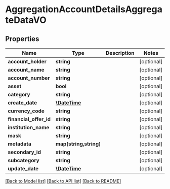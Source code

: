 # AggregationAccountDetailsAggregateDataVO

## Properties
Name | Type | Description | Notes
------------ | ------------- | ------------- | -------------
**account_holder** | **string** |  | [optional] 
**account_name** | **string** |  | [optional] 
**account_number** | **string** |  | [optional] 
**asset** | **bool** |  | [optional] 
**category** | **string** |  | [optional] 
**create_date** | [**\DateTime**](\DateTime.md) |  | [optional] 
**currency_code** | **string** |  | [optional] 
**financial_offer_id** | **string** |  | [optional] 
**institution_name** | **string** |  | [optional] 
**mask** | **string** |  | [optional] 
**metadata** | **map[string,string]** |  | [optional] 
**secondary_id** | **string** |  | [optional] 
**subcategory** | **string** |  | [optional] 
**update_date** | [**\DateTime**](\DateTime.md) |  | [optional] 

[[Back to Model list]](../README.md#documentation-for-models) [[Back to API list]](../README.md#documentation-for-api-endpoints) [[Back to README]](../README.md)


